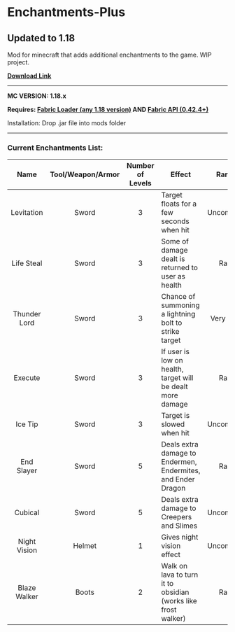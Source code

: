 # Enchantments-Plus
## Updated to 1.18
Mod for minecraft that adds additional enchantments to the game. WIP project.

**[Download Link](https://github.com/therobdog7/enchantments-plus/releases/download/ "Download")**

---

**MC VERSION: 1.18.x**

**Requires: [Fabric Loader (any 1.18 version)](https://fabricmc.net/use/ "Fabric Download") AND [Fabric API (0.42.4+)](https://www.curseforge.com/minecraft/mc-mods/fabric-api)**

Installation: Drop .jar file into mods folder

---

### Current Enchantments List:

|     Name     | Tool/Weapon/Armor | Number of Levels | Effect                                                        |  Rarity   | Notes                                                                       |
|:------------:|:-----------------:|:----------------:|---------------------------------------------------------------|:---------:|-----------------------------------------------------------------------------|
|  Levitation  |       Sword       |        3         | Target floats for a few seconds when hit                      | Uncommon  |                                                                             |
|  Life Steal  |       Sword       |        3         | Some of damage dealt is returned to user as health            |   Rare    |                                                                             |
| Thunder Lord |       Sword       |        3         | Chance of summoning a lightning bolt to strike target         | Very Rare |                                                                             |
|   Execute    |       Sword       |        3         | If user is low on health, target will be dealt more damage    |   Rare    |                                                                             |
|   Ice Tip    |       Sword       |        3         | Target is slowed when hit                                     | Uncommon  |                                                                             |
|  End Slayer  |       Sword       |        5         | Deals extra damage to Endermen, Endermites, and Ender Dragon  |   Rare    | Cannot be equipped with other damage enchantments                           |
|   Cubical    |       Sword       |        5         | Deals extra damage to Creepers and Slimes                     | Uncommon  | Cannot be equipped with other damage enchantments                           |
| Night Vision |      Helmet       |        1         | Gives night vision effect                                     | Uncommon  |                                                                             |
| Blaze Walker |       Boots       |        2         | Walk on lava to turn it to obsidian (works like frost walker) |   Rare    | Treasure enchantment. Cannot be equipped with depth strider or frost walker |
